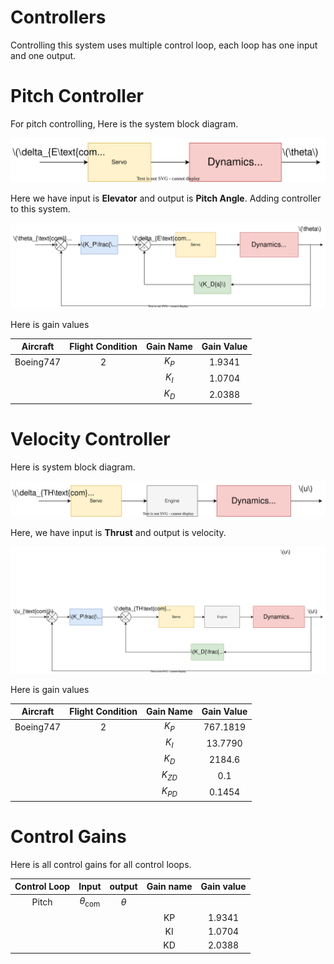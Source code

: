 # Controllers

Controlling this system uses multiple control loop, each loop has one input and one output.

# Pitch Controller

For pitch controlling, Here is the system block diagram.

![Pitch Block Diagram](../Images/PitchBD.svg)

Here we have input is **Elevator** and output is **Pitch Angle**. Adding controller to this system.

![Pitch Controller](../Images/PitchController.svg)

Here is gain values

| Aircraft  | Flight Condition | Gain Name | Gain Value |
| :-------: | :--------------: | :-------: | :--------: |
| Boeing747 |        2         |   $K_P$   |   1.9341   |
|           |                  |   $K_I$   |   1.0704   |
|           |                  |   $K_D$   |   2.0388   |


# Velocity Controller

Here is system block diagram.

![Velocity Block Diagram](../Images/VelocityBD.svg)

Here, we have input is **Thrust** and output is velocity.

![Velocity Controller](../Images/VelocityController.svg)

Here is gain values

| Aircraft  | Flight Condition | Gain Name | Gain Value |
| :-------: | :--------------: | :-------: | :--------: |
| Boeing747 |        2         |   $K_P$   |  767.1819  |
|           |                  |   $K_I$   |  13.7790   |
|           |                  |   $K_D$   |   2184.6   |
|           |                  | $K_{ZD}$  |    0.1     |
|           |                  | $K_{PD}$  |   0.1454   |

# Control Gains

Here is all control gains for all control loops.

| Control Loop |         Input         |  output  | Gain name | Gain value |
| :----------: | :-------------------: | :------: | :-------: | :--------: |
|    Pitch     | $\theta_{\text{com}}$ | $\theta$ |           |            |
|              |                       |          |    KP     |   1.9341   |
|              |                       |          |    KI     |   1.0704   |
|              |                       |          |    KD     |   2.0388   |